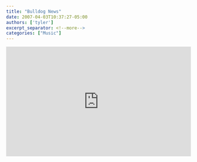 ```yaml
---
title: "Bulldog News"
date: 2007-04-03T10:37:27-05:00
authors: ['tyler']
excerpt_separator: <!--more-->
categories: ["Music"]
---
```


<iframe width="100%" height="300" scrolling="no" frameborder="no" src="https://w.soundcloud.com/player/?url=https%3A%2F%2Fapi.soundcloud.com%2Ftracks%2F257805782&auto_play=false&hide_related=true&visual=true&show_comments=false&color=false&show_user=true&show_reposts=false"></iframe>

<!--more-->
